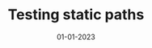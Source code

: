 ---
title: 'Testing static paths'
date: '01-01-2023'
intro: 'Building credibility and trust are essential factors, especially in areas involving money. In online gaming, you must find out and '
---